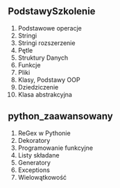 ## PodstawySzkolenie
1. Podstawowe operacje
2. Stringi
3. Stringi rozszerzenie
4. Pętle
5. Struktury Danych 
6. Funkcje
7. Pliki
8. Klasy, Podstawy OOP
9. Dziedziczenie
10. Klasa abstrakcyjna
## python_zaawansowany
1. ReGex w Pythonie
2. Dekoratory
3. Programowanie funkcyjne
4. Listy składane
5. Generatory
6. Exceptions
7. Wielowątkowość
